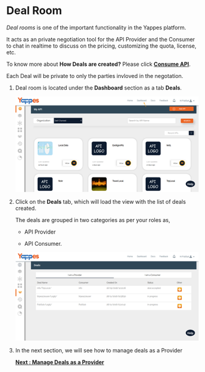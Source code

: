 Deal Room
=========

*Deal rooms* is one of the important functionality in the Yappes platform.

It acts as an private negotiation tool for the API Provider and the
Consumer to chat in realtime to discuss on the pricing, customizing the
quota, license, etc.

To know more about **How Deals are created?** Please click [**Consume
API**](consume_api.md).

Each Deal will be private to only the parties invloved in the negotation.

1.  Deal room is located under the **Dashboard** section as a tab **Deals**.

    ![](images/dashboard/dashboard_view_01.png)

2.  Click on the **Deals** tab, which will load the view with the list of
    deals created. 
    
    The deals are grouped in two categories as per your roles as,

    * API Provider 

    * API Consumer.

    ![](images/dashboard/deals_view_01.png)

3.  In the next section, we will see how to manage deals as a Provider

    [**Next : Manage Deals as a Provider**](managedeals_provider.md)
